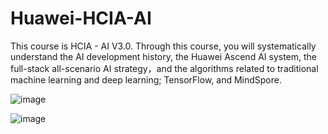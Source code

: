 # Huawei-HCIA-AI

This course is HCIA - AI V3.0. Through this course, you will systematically understand the AI development history, the Huawei Ascend AI system, the full-stack all-scenario AI strategy，and the algorithms related to traditional machine learning and deep learning; TensorFlow, and MindSpore.

![image](https://user-images.githubusercontent.com/46351336/200017299-cc650b84-aa50-43ba-91d0-ce58271a3e3d.png)




![image](https://drive.google.com/file/d/18PVEMCVleewcnZ6573FY8mg--tBXg5tz/view?usp=share_link.jpg)
